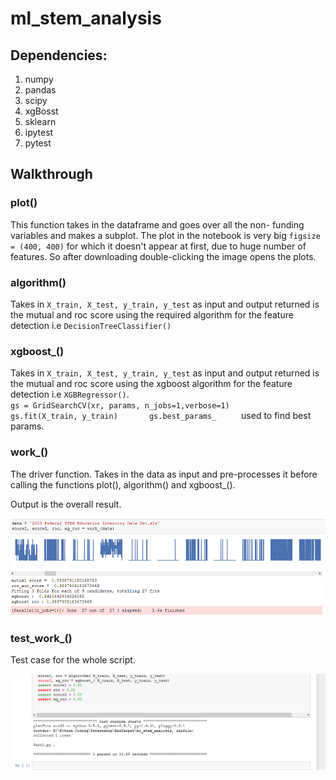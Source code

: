 # ml_stem_analysis

## Dependencies:
1. numpy
2. pandas
3. scipy
4. xgBosst
5. sklearn
6. ipytest
7. pytest

## Walkthrough

### plot()
This function takes in the dataframe and goes over all the non- funding variables and makes a subplot.
The plot in the notebook is very big `figsize = (400, 400)` for which it doesn't appear at first, due to huge number of features.
So after downloading double-clicking the image opens the plots.

### algorithm()
Takes in `X_train, X_test, y_train, y_test` as input and output returned is the mutual and roc score using the required algorithm for the feature detection i.e `DecisionTreeClassifier()`

### xgboost_()
Takes in `X_train, X_test, y_train, y_test` as input and output returned is the mutual and roc score using the xgboost algorithm for the feature detection i.e `XGBRegressor()`.    
`
  gs = GridSearchCV(xr, params, n_jobs=1,verbose=1)       
  gs.fit(X_train, y_train)      
  gs.best_params_     
  `
  used to find best params.
  
  ### work_()
  The driver function. Takes in the data as input and pre-processes it before calling the functions plot(), algorithm() and xgboost_().
  
  Output is the overall result.
  
  ![final](https://github.com/ASH1998/ml_stem_analysis/blob/master/Image/final.PNG)
  
  ### test_work_()
  Test case for the whole script.
  
  ![test case](https://github.com/ASH1998/ml_stem_analysis/blob/master/Image/test.PNG)
